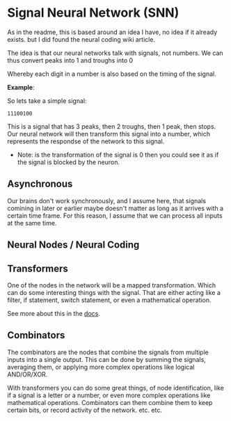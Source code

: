 # Signal Neural Network (SNN)

As in the readme, this is based around an idea I have, no idea if it already exists. but I did found the neural coding wiki article.

The idea is that our neural networks talk with signals, not numbers.
We can thus convert peaks into 1 and troughs into 0

Whereby each digit in a number is also based on the timing of the signal.

**Example**:

So lets take a simple signal:

```
11100100
```

This is a signal that has 3 peaks, then 2 troughs, then 1 peak, then stops. Our neural network will then transform this signal into a number, which represents the respondse of the network to this signal.

- Note: is the transformation of the signal is 0 then you could see it as if the signal is blocked by the neuron.

## Asynchronous

Our brains don't work synchronously, and I assume here, that signals comining in later or earlier maybe doesn't matter as long as it arrives with a certain time frame.
For this reason, I assume that we can process all inputs at the same time.

## Neural Nodes / Neural Coding

## Transformers

One of the nodes in the network will be a mapped transformation. Which can do some interesting things with the signal. That are either acting like a filter, if statement, switch statement, or even a mathematical operation.

See more about this in the [docs](./neural_coding.md#mapped-transformation).

## Combinators

The combinators are the nodes that combine the signals from multiple inputs into a single output. This can be done by summing the signals, averaging them, or applying more complex operations like logical AND/OR/XOR.

With transformers you can do some great things, of node identification, like if a signal is a letter or a number, or even more complex operations like mathematical operations. Combinators can them combine them to keep certain bits, or record activity of the network. etc. etc.

